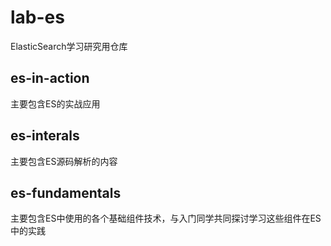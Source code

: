 # lab-es
ElasticSearch学习研究用仓库

## es-in-action
主要包含ES的实战应用

## es-interals
主要包含ES源码解析的内容

## es-fundamentals
主要包含ES中使用的各个基础组件技术，与入门同学共同探讨学习这些组件在ES中的实践

